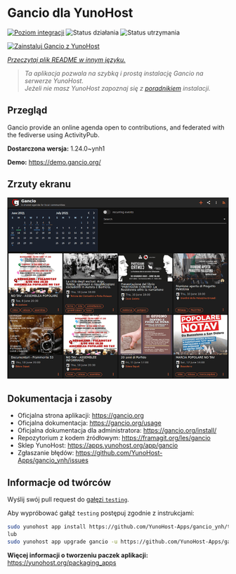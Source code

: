 <!--
To README zostało automatycznie wygenerowane przez <https://github.com/YunoHost/apps/tree/master/tools/readme_generator>
Nie powinno być ono edytowane ręcznie.
-->

# Gancio dla YunoHost

[![Poziom integracji](https://apps.yunohost.org/badge/integration/gancio)](https://ci-apps.yunohost.org/ci/apps/gancio/)
![Status działania](https://apps.yunohost.org/badge/state/gancio)
![Status utrzymania](https://apps.yunohost.org/badge/maintained/gancio)

[![Zainstaluj Gancio z YunoHost](https://install-app.yunohost.org/install-with-yunohost.svg)](https://install-app.yunohost.org/?app=gancio)

*[Przeczytaj plik README w innym języku.](./ALL_README.md)*

> *Ta aplikacja pozwala na szybką i prostą instalację Gancio na serwerze YunoHost.*  
> *Jeżeli nie masz YunoHost zapoznaj się z [poradnikiem](https://yunohost.org/install) instalacji.*

## Przegląd

Gancio provide an online agenda open to contributions, and federated with the fediverse using ActivityPub.


**Dostarczona wersja:** 1.24.0~ynh1

**Demo:** <https://demo.gancio.org/>

## Zrzuty ekranu

![Zrzut ekranu z Gancio](./doc/screenshots/screenshot.png)

## Dokumentacja i zasoby

- Oficjalna strona aplikacji: <https://gancio.org>
- Oficjalna dokumentacja: <https://gancio.org/usage>
- Oficjalna dokumentacja dla administratora: <https://gancio.org/install/>
- Repozytorium z kodem źródłowym: <https://framagit.org/les/gancio>
- Sklep YunoHost: <https://apps.yunohost.org/app/gancio>
- Zgłaszanie błędów: <https://github.com/YunoHost-Apps/gancio_ynh/issues>

## Informacje od twórców

Wyślij swój pull request do [gałęzi `testing`](https://github.com/YunoHost-Apps/gancio_ynh/tree/testing).

Aby wypróbować gałąź `testing` postępuj zgodnie z instrukcjami:

```bash
sudo yunohost app install https://github.com/YunoHost-Apps/gancio_ynh/tree/testing --debug
lub
sudo yunohost app upgrade gancio -u https://github.com/YunoHost-Apps/gancio_ynh/tree/testing --debug
```

**Więcej informacji o tworzeniu paczek aplikacji:** <https://yunohost.org/packaging_apps>
